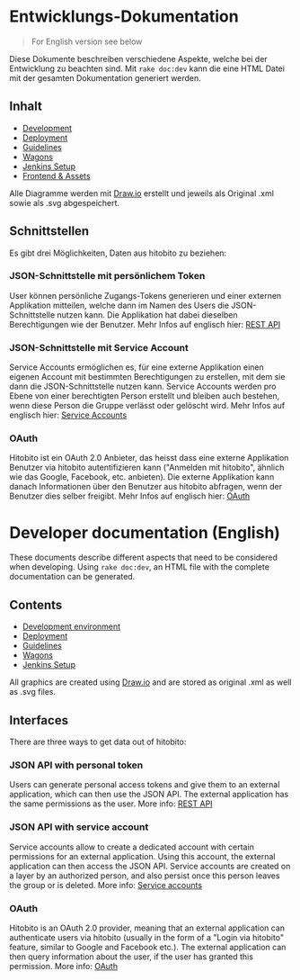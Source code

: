 # Entwicklungs-Dokumentation

> For English version see below

Diese Dokumente beschreiben verschiedene Aspekte, welche bei der Entwicklung zu beachten sind. Mit `rake doc:dev` kann die eine HTML Datei mit der gesamten Dokumentation generiert werden.

## Inhalt

* [Development](01_basics.md)
* [Deployment](02_deployment.md)
* [Guidelines](03_guidelines.md)
* [Wagons](04_wagons.md)
* [Jenkins Setup](06_jenkins_setup.md)
* [Frontend & Assets](09_webpacker.md)

Alle Diagramme werden mit [Draw.io](https://draw.io) erstellt und jeweils als Original .xml sowie als .svg abgespeichert.

## Schnittstellen
Es gibt drei Möglichkeiten, Daten aus hitobito zu beziehen:

### JSON-Schnittstelle mit persönlichem Token
User können persönliche Zugangs-Tokens generieren und einer externen Applikation mitteilen, welche dann im Namen des Users die JSON-Schnittstelle nutzen kann. Die Applikation hat dabei dieselben Berechtigungen wie der Benutzer.
Mehr Infos auf englisch hier: [REST API](05_rest_api.md)

### JSON-Schnittstelle mit Service Account
Service Accounts ermöglichen es, für eine externe Applikation einen eigenen Account mit bestimmten Berechtigungen zu erstellen, mit dem sie dann die JSON-Schnittstelle nutzen kann. Service Accounts werden pro Ebene von einer berechtigten Person erstellt und bleiben auch bestehen, wenn diese Person die Gruppe verlässt oder gelöscht wird.
Mehr Infos auf englisch hier: [Service Accounts](07_service_accounts.md)

### OAuth
Hitobito ist ein OAuth 2.0 Anbieter, das heisst dass eine externe Applikation Benutzer via hitobito autentifizieren kann ("Anmelden mit hitobito", ähnlich wie das Google, Facebook, etc. anbieten). Die externe Applikation kann danach Informationen über den Benutzer aus hitobito abfragen, wenn der Benutzer dies selber freigibt.
Mehr Infos auf englisch hier: [OAuth](08_oauth.md)


# Developer documentation (English)

These documents describe different aspects that need to be considered when developing. Using `rake doc:dev`, an HTML file with the complete documentation can be generated.

## Contents

* [Development environment](01_setup.md)
* [Deployment](02_deployment.md)
* [Guidelines](03_guidelines.md)
* [Wagons](04_wagons.md)
* [Jenkins Setup](06_jenkins_setup.md)

All graphics are created using [Draw.io](https://draw.io) and are stored as original .xml as well as .svg files.

## Interfaces
There are three ways to get data out of hitobito:

### JSON API with personal token
Users can generate personal access tokens and give them to an external application, which can then use the JSON API. The external application has the same permissions as the user.
More info: [REST API](05_rest_api.md)

### JSON API with service account
Service accounts allow to create a dedicated account with certain permissions for an external application. Using this account, the external application can then access the JSON API. Service accounts are created on a layer by an authorized person, and also persist once this person leaves the group or is deleted.
More info: [Service accounts](07_service_accounts.md)

### OAuth
Hitobito is an OAuth 2.0 provider, meaning that an external application can authenticate users via hitobito (usually in the form of a "Login via hitobito" feature, similar to Google and Facebook etc.). The external application can then query information about the user, if the user has granted this permission.
More info: [OAuth](08_oauth.md)
